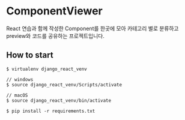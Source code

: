 # ComponentViewer
React 연습과 함께 작성한 Component를 한곳에 모아 카테고리 별로 분류하고 preview와 코드를 공유하는 프로젝트입니다.

## How to start
```
$ virtualenv django_react_venv 

// windows
$ source django_react_venv/Scripts/activate

// macOS
$ source django_react_venv/bin/activate

$ pip install -r requirements.txt
